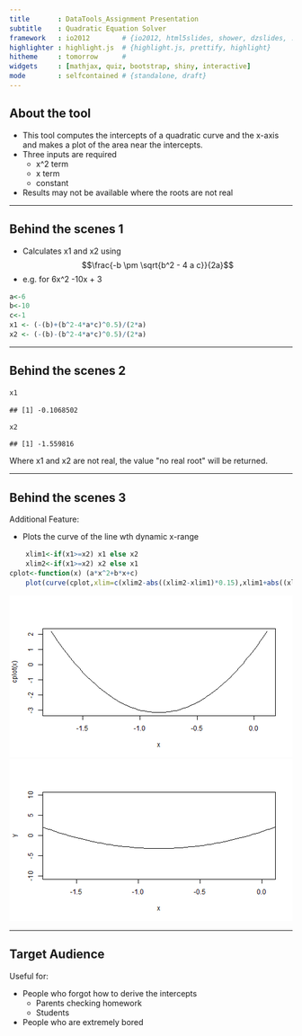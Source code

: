 ```yaml
---
title       : DataTools_Assignment Presentation
subtitle    : Quadratic Equation Solver
framework   : io2012        # {io2012, html5slides, shower, dzslides, ...}
highlighter : highlight.js  # {highlight.js, prettify, highlight}
hitheme     : tomorrow      # 
widgets     : [mathjax, quiz, bootstrap, shiny, interactive]
mode        : selfcontained # {standalone, draft}
---
```


## About the tool

- This tool computes the intercepts of a quadratic curve and the x-axis and makes a plot of the area near the intercepts.
- Three inputs are required
  - x^2 term
  - x term
  - constant
- Results may not be available where the roots are not real



---

## Behind the scenes 1
- Calculates x1 and x2 using $$\frac{-b \pm \sqrt{b^2 - 4 a c}}{2a}$$
- e.g. for 6x^2 -10x + 3


```r
a<-6
b<-10
c<-1
x1 <- (-(b)+(b^2-4*a*c)^0.5)/(2*a)
x2 <- (-(b)-(b^2-4*a*c)^0.5)/(2*a)
```


--- 

## Behind the scenes 2


```r
x1
```

```
## [1] -0.1068502
```

```r
x2
```

```
## [1] -1.559816
```

Where x1 and x2 are not real, the value "no real root" will be returned.


---

## Behind the scenes 3

Additional Feature:
- Plots the curve of the line wth dynamic x-range


```r
    xlim1<-if(x1>=x2) x1 else x2
    xlim2<-if(x1>=x2) x2 else x1
cplot<-function(x) (a*x^2+b*x+c)
    plot(curve(cplot,xlim=c(xlim2-abs((xlim2-xlim1)*0.15),xlim1+abs((xlim2-xlim1)*0.15))),type="l",xlim=c(xlim2-abs((xlim2-xlim1)*0.1),xlim1+abs((xlim2-xlim1)*0.1)),ylim=c(-10,10),ylab="y",xlab="x")
```

![plot of chunk unnamed-chunk-3](assets/fig/unnamed-chunk-3-1.png) ![plot of chunk unnamed-chunk-3](assets/fig/unnamed-chunk-3-2.png) 

---

## Target Audience

Useful for:
- People who forgot how to derive the intercepts
  - Parents checking homework
  - Students
- People who are extremely bored

